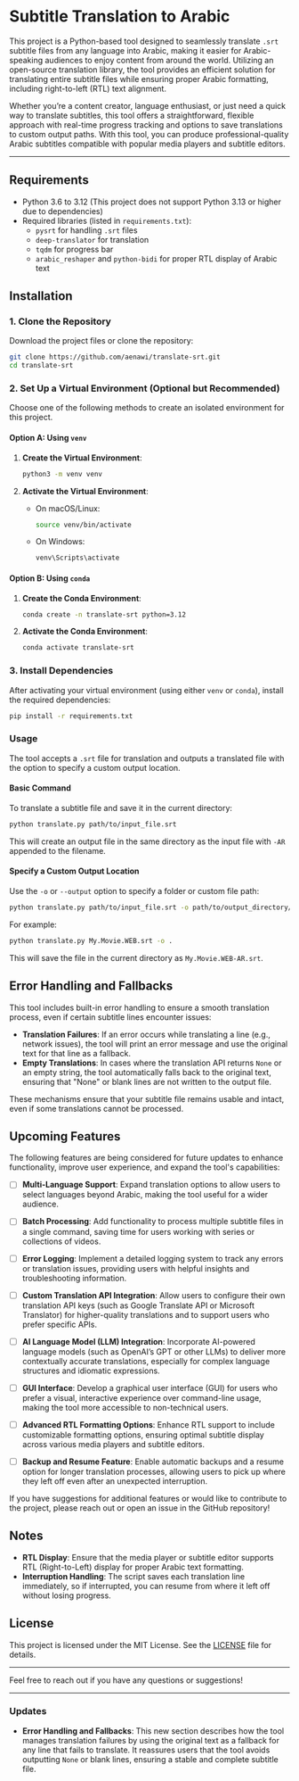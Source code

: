 # Subtitle Translation to Arabic

This project is a Python-based tool designed to seamlessly translate `.srt` subtitle files from any language into Arabic, making it easier for Arabic-speaking audiences to enjoy content from around the world. Utilizing an open-source translation library, the tool provides an efficient solution for translating entire subtitle files while ensuring proper Arabic formatting, including right-to-left (RTL) text alignment. 

Whether you’re a content creator, language enthusiast, or just need a quick way to translate subtitles, this tool offers a straightforward, flexible approach with real-time progress tracking and options to save translations to custom output paths. With this tool, you can produce professional-quality Arabic subtitles compatible with popular media players and subtitle editors. 

--- 

## Requirements

- Python 3.6 to 3.12 (This project does not support Python 3.13 or higher due to dependencies)
- Required libraries (listed in `requirements.txt`):
  - `pysrt` for handling `.srt` files
  - `deep-translator` for translation
  - `tqdm` for progress bar
  - `arabic_reshaper` and `python-bidi` for proper RTL display of Arabic text

## Installation

### 1. Clone the Repository

Download the project files or clone the repository:
   ```bash
   git clone https://github.com/aenawi/translate-srt.git
   cd translate-srt
   ```

### 2. Set Up a Virtual Environment (Optional but Recommended)

Choose one of the following methods to create an isolated environment for this project.

#### Option A: Using `venv`

1. **Create the Virtual Environment**:
   ```bash
   python3 -m venv venv
   ```

2. **Activate the Virtual Environment**:
   - On macOS/Linux:
     ```bash
     source venv/bin/activate
     ```
   - On Windows:
     ```bash
     venv\Scripts\activate
     ```

#### Option B: Using `conda`

1. **Create the Conda Environment**:
   ```bash
   conda create -n translate-srt python=3.12
   ```

2. **Activate the Conda Environment**:
   ```bash
   conda activate translate-srt
   ```

### 3. Install Dependencies

After activating your virtual environment (using either `venv` or `conda`), install the required dependencies:
   ```bash
   pip install -r requirements.txt
   ```

### Usage

The tool accepts a `.srt` file for translation and outputs a translated file with the option to specify a custom output location.

#### Basic Command

To translate a subtitle file and save it in the current directory:
```bash
python translate.py path/to/input_file.srt
```

This will create an output file in the same directory as the input file with `-AR` appended to the filename.

#### Specify a Custom Output Location

Use the `-o` or `--output` option to specify a folder or custom file path:
```bash
python translate.py path/to/input_file.srt -o path/to/output_directory/
```

For example:
```bash
python translate.py My.Movie.WEB.srt -o .
```
This will save the file in the current directory as `My.Movie.WEB-AR.srt`.

## Error Handling and Fallbacks

This tool includes built-in error handling to ensure a smooth translation process, even if certain subtitle lines encounter issues:

- **Translation Failures**: If an error occurs while translating a line (e.g., network issues), the tool will print an error message and use the original text for that line as a fallback.
- **Empty Translations**: In cases where the translation API returns `None` or an empty string, the tool automatically falls back to the original text, ensuring that "None" or blank lines are not written to the output file.
  
These mechanisms ensure that your subtitle file remains usable and intact, even if some translations cannot be processed.

## Upcoming Features

The following features are being considered for future updates to enhance functionality, improve user experience, and expand the tool's capabilities:

- [ ] **Multi-Language Support**: Expand translation options to allow users to select languages beyond Arabic, making the tool useful for a wider audience.

- [ ] **Batch Processing**: Add functionality to process multiple subtitle files in a single command, saving time for users working with series or collections of videos.

- [ ] **Error Logging**: Implement a detailed logging system to track any errors or translation issues, providing users with helpful insights and troubleshooting information.

- [ ] **Custom Translation API Integration**: Allow users to configure their own translation API keys (such as Google Translate API or Microsoft Translator) for higher-quality translations and to support users who prefer specific APIs.

- [ ] **AI Language Model (LLM) Integration**: Incorporate AI-powered language models (such as OpenAI’s GPT or other LLMs) to deliver more contextually accurate translations, especially for complex language structures and idiomatic expressions.

- [ ] **GUI Interface**: Develop a graphical user interface (GUI) for users who prefer a visual, interactive experience over command-line usage, making the tool more accessible to non-technical users.

- [ ] **Advanced RTL Formatting Options**: Enhance RTL support to include customizable formatting options, ensuring optimal subtitle display across various media players and subtitle editors.

- [ ] **Backup and Resume Feature**: Enable automatic backups and a resume option for longer translation processes, allowing users to pick up where they left off even after an unexpected interruption.

If you have suggestions for additional features or would like to contribute to the project, please reach out or open an issue in the GitHub repository!

## Notes

- **RTL Display**: Ensure that the media player or subtitle editor supports RTL (Right-to-Left) display for proper Arabic text formatting.
- **Interruption Handling**: The script saves each translation line immediately, so if interrupted, you can resume from where it left off without losing progress.

## License

This project is licensed under the MIT License. See the [LICENSE](LICENSE) file for details.

---

Feel free to reach out if you have any questions or suggestions!

---

### Updates

- **Error Handling and Fallbacks**: This new section describes how the tool manages translation failures by using the original text as a fallback for any line that fails to translate. It reassures users that the tool avoids outputting `None` or blank lines, ensuring a stable and complete subtitle file.
